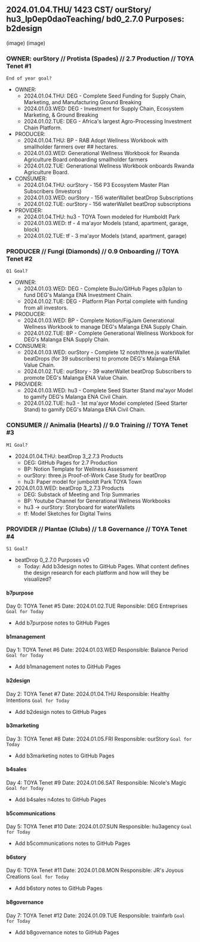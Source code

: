 ## 2024.01.04.THU/ 1423 CST/ ourStory/ hu3_lp0ep0daoTeaching/ bd0_2.7.0 Purposes: b2design

(image)
(image)

### OWNER: ourStory // Protista (Spades) // 2.7 Production // TOYA Tenet #1
`End of year goal?`
- OWNER:
  - 2024.01.04.THU: DEG - Complete Seed Funding for Supply Chain, Marketing, and Manufacturing Ground Breaking
  - 2024.01.03.WED: DEG - Investment for Supply Chain, Ecosystem Marketing, & Ground Breaking
  - 2024.01.02.TUE: DEG - Africa's largest Agro-Processing Investment Chain Platform.
- PRODUCER:
  - 2024.01.04.THU: BP - RAB Adopt Wellness Workbook with smallholder farmers over ## hectares.
  - 2024.01.03.WED: Generational Wellness Workbook for Rwanda Agriculture Board onboarding smallholder farmers
  - 2024.01.02.TUE: Generational Wellness Workbook onboards Rwanda Agriculture Board.
- CONSUMER:
  - 2024.01.04.THU: ourStory - 156 P3 Ecosystem Master Plan Subscribers (Investors)
  - 2024.01.03.WED: ourStory - 156 waterWallet beatDrop Subscriptions
  - 2024.01.02.TUE: ourStory - 156 waterWallet beatDrop subscriptions
- PROVIDER:
  - 2024.01.04.THU: hu3 - TOYA Town modeled for Humboldt Park
  - 2024.01.03.WED: tf - 4 ma'ayor Models (stand, apartment, garage, block)
  - 2024.01.02.TUE: tf - 3 ma'ayor Models (stand, apartment, garage)

### PRODUCER // Fungi (Diamonds) // 0.9 Onboarding // TOYA Tenet #2
`Q1 Goal?` 
- OWNER:
  - 2024.01.03.WED: DEG - Complete BuJo/GitHub Pages p3plan to fund DEG's Malanga ENA Investment Chain.
  - 2024.01.02.TUE: DEG - Platform Plan Portal complete with funding from all investors.
- PRODUCER:
  - 2024.01.03.WED: BP - Complete Notion/FigJam Generational Wellness Workbook to manage DEG's Malanga ENA Supply Chain.
  - 2024.01.02.TUE: BP - Complete Generational Wellness Workbook for DEG's Malanga ENA Supply Chain.
- CONSUMER:
  - 2024.01.03.WED: ourStory - Complete 12 nostr/three.js waterWallet beatDrops (for 39 subscribers) to promote DEG's Malanga ENA Value Chain.
  - 2024.01.02.TUE: ourStory - 39 waterWallet beatDrop Subscribers to promote DEG's Malanga ENA Value Chain.
- PROVIDER:
  - 2024.01.03.WED: hu3 - Complete Seed Starter Stand ma'ayor Model to gamify DEG's Malanga ENA Civil Chain.
  - 2024.01.02.TUE: hu3 - 1st ma'ayor Model completed (Seed Starter Stand) to gamify DEG's Malanga ENA Civil Chain.

### CONSUMER // Animalia (Hearts) // 9.0 Training // TOYA Tenet #3
`M1 Goal?`
- 2024.01.04.THU: beatDrop 3_2.7.3 Products
  - DEG: GitHub Pages for 2.7 Production
  - BP: Notion Template for Wellness Assessment
  - ourStory: three.js Proof-of-Work Case Study for beatDrop
  - hu3: Paper model for jumboldt Park TOYA Town
- 2024.01.03.WED: beatDrop 3_2.7.3 Products
  - DEG: Substack of Meeting and Trip Summaries
  - BP: Youtube Channel for Generational Wellness Workbooks
  - hu3 -> ourStory: Storyboard for waterWallets
  - tf: Model Sketches for Digital Twins

### PROVIDER // Plantae (Clubs) // 1.8 Governance // TOYA Tenet #4
`S1 Goal?`
- beatDrop 0_2.7.0 Purposes v0
  - Today: Add b3design notes to GitHub Pages. What content defines the design research for each platform and how will they be visualized?

#### b7purpose


Day 0: TOYA Tenet #5
Date: 2024.01.02.TUE
Reponsible: DEG Entreprises
`Goal for Today`
- Add b7purpose notes to GitHub Pages 

#### b1management
Day 1: TOYA Tenet #6
Date: 2024.01.03.WED
Responsible: Balance Period
`Goal for Today`
- Add b1management notes to GitHub Pages

#### b2design
Day 2: TOYA Tenet #7
Date: 2024.01.04.THU
Responsible: Healthy Intentions
`Goal for Today`
- Add b2design notes to GitHub Pages

#### b3marketing
Day 3: TOYA Tenet #8
Date: 2024.01.05.FRI
Responsible: ourStory
`Goal for Today`
- Add b3marketing notes to GitHub Pages

#### b4sales
Day 4: TOYA Tenet #9
Date: 2024.01.06.SAT
Responsible: Nicole's Magic
`Goal for Today`
- Add b4sales n4otes to GitHub Pages

#### b5communications
Day 5: TOYA Tenet #10
Date: 2024.01.07.SUN
Responsible: hu3agency
`Goal for Today`
- Add b5communications notes to GitHub Pages

#### b6story
Day 6: TOYA Tenet #11
Date: 2024.01.08.MON
Responsible: JR's Joyous Creations
`Goal for Today`
- Add b6story notes to GitHub Pages

#### b8governance
Day 7: TOYA Tenet #12
Date: 2024.01.09.TUE
Responsible: trainfarb
`Goal for Today`
- Add b8governance notes to GitHub Pages
